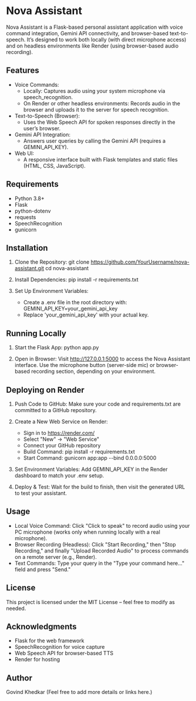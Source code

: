 Nova Assistant
==============

Nova Assistant is a Flask-based personal assistant application with voice command 
integration, Gemini API connectivity, and browser-based text-to-speech. It’s 
designed to work both locally (with direct microphone access) and on headless 
environments like Render (using browser-based audio recording).

Features
--------
- Voice Commands:
  - Locally: Captures audio using your system microphone via speech_recognition.
  - On Render or other headless environments: Records audio in the browser and 
    uploads it to the server for speech recognition.
- Text-to-Speech (Browser):
  - Uses the Web Speech API for spoken responses directly in the user’s browser.
- Gemini API Integration:
  - Answers user queries by calling the Gemini API (requires a GEMINI_API_KEY).
- Web UI:
  - A responsive interface built with Flask templates and static files 
    (HTML, CSS, JavaScript).

Requirements
------------
- Python 3.8+
- Flask
- python-dotenv
- requests
- SpeechRecognition
- gunicorn

Installation
------------
1. Clone the Repository:
   git clone https://github.com/YourUsername/nova-assistant.git
   cd nova-assistant

2. Install Dependencies:
   pip install -r requirements.txt

3. Set Up Environment Variables:
   - Create a .env file in the root directory with:
     GEMINI_API_KEY=your_gemini_api_key
   - Replace 'your_gemini_api_key' with your actual key.

Running Locally
---------------
1. Start the Flask App:
   python app.py

2. Open in Browser:
   Visit http://127.0.0.1:5000 to access the Nova Assistant interface.
   Use the microphone button (server-side mic) or browser-based recording 
   section, depending on your environment.

Deploying on Render
-------------------
1. Push Code to GitHub:
   Make sure your code and requirements.txt are committed to a GitHub repository.

2. Create a New Web Service on Render:
   - Sign in to https://render.com/
   - Select "New" → "Web Service"
   - Connect your GitHub repository
   - Build Command: pip install -r requirements.txt
   - Start Command: gunicorn app:app --bind 0.0.0.0:5000

3. Set Environment Variables:
   Add GEMINI_API_KEY in the Render dashboard to match your .env setup.

4. Deploy & Test:
   Wait for the build to finish, then visit the generated URL to test your assistant.

Usage
-----
- Local Voice Command:
  Click "Click to speak" to record audio using your PC microphone 
  (works only when running locally with a real microphone).
- Browser Recording (Headless):
  Click "Start Recording," then "Stop Recording," and finally 
  "Upload Recorded Audio" to process commands on a remote server (e.g., Render).
- Text Commands:
  Type your query in the "Type your command here…" field and press "Send."

License
-------
This project is licensed under the MIT License – feel free to modify as needed.

Acknowledgments
---------------
- Flask for the web framework
- SpeechRecognition for voice capture
- Web Speech API for browser-based TTS
- Render for hosting

Author
------
Govind Khedkar
(Feel free to add more details or links here.)
